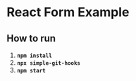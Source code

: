 # React Form Example

## How to run

1. **`npm install`**
2. **`npx simple-git-hooks`**
3. **`npm start`**

